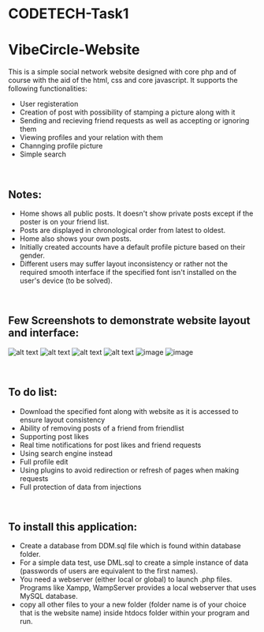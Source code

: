 # CODETECH-Task1
# VibeCircle-Website

This is a simple social network website designed with core php and of course with the aid of the html, css and core javascript.
It supports the following functionalities:
* User registeration
* Creation of post with possibility of stamping a picture along with it
* Sending and recieving friend requests as well as accepting or ignoring them
* Viewing profiles and your relation with them
* Channging profile picture
* Simple search

<br>

## Notes:
* Home shows all public posts. It doesn't show private posts except if the poster is on your friend list.
* Posts are displayed in chronological order from latest to oldest.
* Home also shows your own posts.
* Initially created accounts have a default profile picture based on their gender.
* Different users may suffer layout inconsistency or rather not the required smooth interface if the specified font isn't installed on the user's device (to be solved).

<br>

## Few Screenshots to demonstrate website layout and interface:

![alt text](https://imgur.com/QZeud9E.png)
![alt text](https://imgur.com/fy5FLIX.png)
![alt text](https://imgur.com/E6xmAgL.png)
![alt text](https://imgur.com/PaxbrHJ.png)
![image](https://github.com/user-attachments/assets/002ac51d-a929-4b49-895e-40d1697dbc47)
![image](https://github.com/user-attachments/assets/07d470a1-fadf-4c71-9af8-99c64458ed1e)

<br>

## To do list:
* Download the specified font along with website as it is accessed to ensure layout consistency
* Ability of removing posts of a friend from friendlist
* Supporting post likes
* Real time notifications for post likes and friend requests
* Using search engine instead
* Full profile edit
* Using plugins to avoid redirection or refresh of pages when making requests
* Full protection of data from injections

<br>

## To install this application:
* Create a database from DDM.sql file which is found within database folder.
* For a simple data test, use DML.sql to create a simple instance of data (passwords of users are equivalent to the first names).
* You need a webserver (either local or global) to launch .php files. Programs like Xampp, WampServer provides a local webserver that uses MySQL database.
* copy all other files to your a new folder (folder name is of your choice that is the website name) inside htdocs folder within your program and run.

